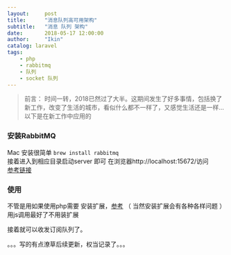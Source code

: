 ```yaml
---
layout:     post
title:      "消息队列高可用架构"
subtitle:   "消息 队列 架构"
date:       2018-05-17 12:00:00
author:     "Ikin"
catalog: laravel
tags:
    - php
    - rabbitmq
    - 队列
    - socket 队列
---
```

> 前言： 时间一转，2018已然过了大半。这期间发生了好多事情，包括换了新工作，改变了生活的城市，看似什么都不一样了，又感觉生活还是一样...
> 以下是在新工作中应用的  

### 安装RabbitMQ
Mac 安装很简单 `brew install rabbitmq`   
接着进入到相应目录启动server 即可 在浏览器http://localhost:15672/访问  
[参考链接](https://blog.csdn.net/u010046908/article/details/54773323)

### 使用

不管是用如果使用php需要 安装扩展，[参考](http://laravelacademy.org/resources/notebook)  （ 当然安装扩展会有各种各样问题  ）
用js调用最好了不用装扩展

接着就可以收发订阅队列了。

。。。写的有点潦草后续更新，权当记录了。。。



